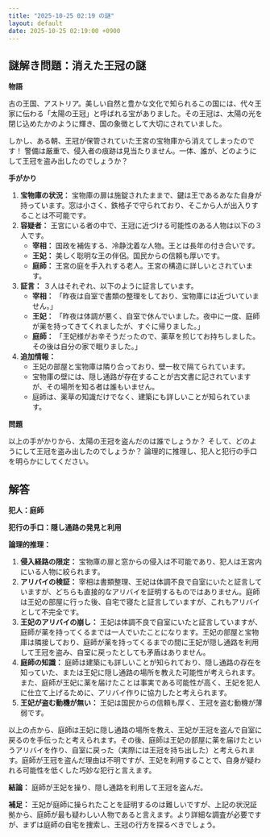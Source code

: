 ```yaml
---
title: "2025-10-25 02:19 の謎"
layout: default
date: 2025-10-25 02:19:00 +0900
---
```

## 謎解き問題：消えた王冠の謎

**物語**

古の王国、アストリア。美しい自然と豊かな文化で知られるこの国には、代々王家に伝わる「太陽の王冠」と呼ばれる宝がありました。その王冠は、太陽の光を閉じ込めたかのように輝き、国の象徴として大切にされていました。

しかし、ある朝、王冠が保管されていた王宮の宝物庫から消えてしまったのです！ 警備は厳重で、侵入者の痕跡は見当たりません。一体、誰が、どのようにして王冠を盗み出したのでしょうか？

**手がかり**

1.  **宝物庫の状況：** 宝物庫の扉は施錠されたままで、鍵は王であるあなた自身が持っています。窓は小さく、鉄格子で守られており、そこから人が出入りすることは不可能です。
2.  **容疑者：** 王宮にいる者の中で、王冠に近づける可能性のある人物は以下の３人です。
    *   **宰相：** 国政を補佐する、冷静沈着な人物。王とは長年の付き合いです。
    *   **王妃：** 美しく聡明な王の伴侶。国民からの信頼も厚いです。
    *   **庭師：** 王宮の庭を手入れする老人。王宮の構造に詳しいとされています。
3.  **証言：** ３人はそれぞれ、以下のように証言しています。
    *   **宰相：** 「昨夜は自室で書類の整理をしており、宝物庫には近づいていません。」
    *   **王妃：** 「昨夜は体調が悪く、自室で休んでいました。夜中に一度、庭師が薬を持ってきてくれましたが、すぐに帰りました。」
    *   **庭師：** 「王妃様がお辛そうだったので、薬草を煎じてお持ちしました。その後は自分の家で眠りました。」
4.  **追加情報：**
    *   王妃の部屋と宝物庫は隣り合っており、壁一枚で隔てられています。
    *   宝物庫の壁には、隠し通路が存在することが古文書に記されていますが、その場所を知る者は誰もいません。
    *   庭師は、薬草の知識だけでなく、建築にも詳しいことが知られています。

**問題**

以上の手がかりから、太陽の王冠を盗んだのは誰でしょうか？ そして、どのようにして王冠を盗み出したのでしょうか？ 論理的に推理し、犯人と犯行の手口を明らかにしてください。

## 解答

**犯人：庭師**

**犯行の手口：隠し通路の発見と利用**

**論理的推理：**

1.  **侵入経路の限定：** 宝物庫の扉と窓からの侵入は不可能であり、犯人は王宮内にいる人物に絞られます。
2.  **アリバイの検証：** 宰相は書類整理、王妃は体調不良で自室にいたと証言していますが、どちらも直接的なアリバイを証明するものではありません。庭師は王妃の部屋に行った後、自宅で寝たと証言していますが、これもアリバイとして不完全です。
3.  **王妃のアリバイの崩し：** 王妃は体調不良で自室にいたと証言していますが、庭師が薬を持ってくるまでは一人でいたことになります。王妃の部屋と宝物庫は隣接しており、庭師が薬を持ってくるまでの間に王妃が隠し通路を利用して王冠を盗み、自室に戻ったとしても矛盾はありません。
4.  **庭師の知識：** 庭師は建築にも詳しいことが知られており、隠し通路の存在を知っていた、または王妃に隠し通路の場所を教えた可能性が考えられます。また、庭師が王妃に薬を届けたことは事実である可能性が高く、王妃を犯人に仕立て上げるために、アリバイ作りに協力したと考えられます。
5.  **王妃が盗む動機が無い：** 王妃は国民からの信頼も厚く、王冠を盗む動機が薄弱です。

以上の点から、庭師は王妃に隠し通路の場所を教え、王妃が王冠を盗んで自室に戻るのを手伝ったと考えられます。その後、庭師は王妃の部屋に薬を届けたというアリバイを作り、自室に戻った（実際には王冠を持ち出した）と考えられます。庭師が王冠を盗んだ理由は不明ですが、王妃を利用することで、自身が疑われる可能性を低くした巧妙な犯行と言えます。

**結論：** 庭師が王妃を操り、隠し通路を利用して王冠を盗んだ。

**補足：** 王妃が庭師に操られたことを証明するのは難しいですが、上記の状況証拠から、庭師が最も疑わしい人物であると言えます。より詳細な調査が必要ですが、まずは庭師の自宅を捜索し、王冠の行方を探るべきでしょう。
